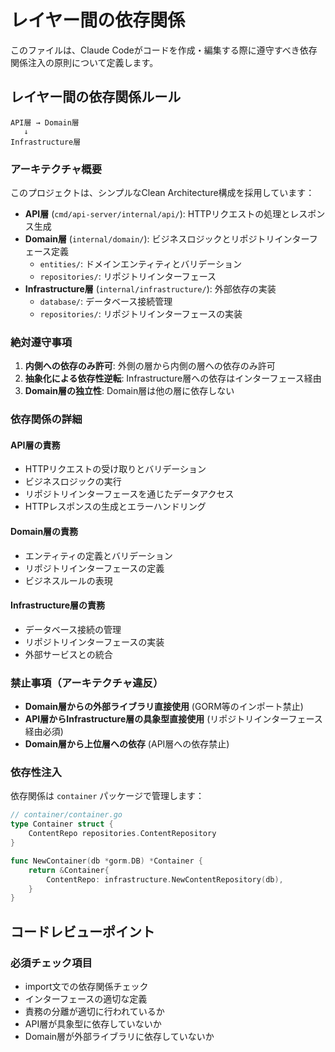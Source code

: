 # レイヤー間の依存関係

このファイルは、Claude Codeがコードを作成・編集する際に遵守すべき依存関係注入の原則について定義します。

## レイヤー間の依存関係ルール

```
API層 → Domain層
   ↓
Infrastructure層
```

### アーキテクチャ概要

このプロジェクトは、シンプルなClean Architecture構成を採用しています：

- **API層** (`cmd/api-server/internal/api/`): HTTPリクエストの処理とレスポンス生成
- **Domain層** (`internal/domain/`): ビジネスロジックとリポジトリインターフェース定義
  - `entities/`: ドメインエンティティとバリデーション
  - `repositories/`: リポジトリインターフェース
- **Infrastructure層** (`internal/infrastructure/`): 外部依存の実装
  - `database/`: データベース接続管理
  - `repositories/`: リポジトリインターフェースの実装

### 絶対遵守事項

1. **内側への依存のみ許可**: 外側の層から内側の層への依存のみ許可
2. **抽象化による依存性逆転**: Infrastructure層への依存はインターフェース経由
3. **Domain層の独立性**: Domain層は他の層に依存しない

### 依存関係の詳細

#### API層の責務
- HTTPリクエストの受け取りとバリデーション
- ビジネスロジックの実行
- リポジトリインターフェースを通じたデータアクセス
- HTTPレスポンスの生成とエラーハンドリング

#### Domain層の責務
- エンティティの定義とバリデーション
- リポジトリインターフェースの定義
- ビジネスルールの表現

#### Infrastructure層の責務
- データベース接続の管理
- リポジトリインターフェースの実装
- 外部サービスとの統合

### 禁止事項（アーキテクチャ違反）

- **Domain層からの外部ライブラリ直接使用** (GORM等のインポート禁止)
- **API層からInfrastructure層の具象型直接使用** (リポジトリインターフェース経由必須)
- **Domain層から上位層への依存** (API層への依存禁止)

### 依存性注入

依存関係は `container` パッケージで管理します：

```go
// container/container.go
type Container struct {
    ContentRepo repositories.ContentRepository
}

func NewContainer(db *gorm.DB) *Container {
    return &Container{
        ContentRepo: infrastructure.NewContentRepository(db),
    }
}
```

## コードレビューポイント

### 必須チェック項目
- import文での依存関係チェック
- インターフェースの適切な定義
- 責務の分離が適切に行われているか
- API層が具象型に依存していないか
- Domain層が外部ライブラリに依存していないか
